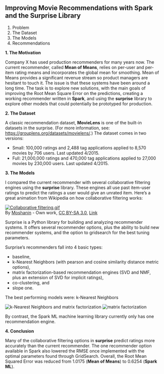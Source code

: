 ## Improving Movie Recommendations with Spark and the Surprise Library

1.	Problem
2.	The Dataset
3.	The Models
4.	Recommendations

**1.	The Motivation**

Company X has used production recommenders for many years now. The current recommender, called **Mean of Means**, relies on per-user and per-item rating means and incorporates the global mean for smoothing. Mean of Means provides a significant revenue stream so product managers are hesitant to touch it. The issue is that these systems have been around a long time. The task is to explore new solutions, with the main goals of improving the Root Mean Square Error on the predictions, creating a working recommender written in **Spark**, and using the **surprise** library to explore other models that could potentially be prototyped for production.

**2.	The Dataset**

A classic recommendation dataset, **MovieLens** is one of the built-in datasets in the surprise. (For more information, see: https://grouplens.org/datasets/movielens/.) The dataset comes in two versions:
* Small: 100,000 ratings and 2,488 tag applications applied to 8,570 movies by 706 users. Last updated 4/2015.
* Full: 21,000,000 ratings and 470,000 tag applications applied to 27,000 movies by 230,000 users. Last updated 4/2015.

**3.	The Models**

I compared the current recommender with several collaborative filtering engines using the **surprise** library. These engines all use past item-user ratings to predict the ratings a user would give an unrated item. Here’s a great animation from Wikipedia on how collaborative filtering works:
<p><a href="https://commons.wikimedia.org/wiki/File:Collaborative_filtering.gif#/media/File:Collaborative_filtering.gif"><img src="https://upload.wikimedia.org/wikipedia/commons/5/52/Collaborative_filtering.gif" alt="Collaborative filtering.gif"></a><br>By <a href="//commons.wikimedia.org/w/index.php?title=User:Moshanin&amp;action=edit&amp;redlink=1" class="new" title="User:Moshanin (page does not exist)">Moshanin</a> - <span class="int-own-work" lang="en">Own work</span>, <a href="https://creativecommons.org/licenses/by-sa/3.0" title="Creative Commons Attribution-Share Alike 3.0">CC BY-SA 3.0</a>, <a href="https://commons.wikimedia.org/w/index.php?curid=24097346">Link</a></p>

Surprise is a Python library for building and analyzing recommender systems. It offers several recommender options, plus the ability to build new recommender systems, and the option to gridsearch for the best tuning parameters.

Surprise’s recommenders fall into 4 basic types: 
* baseline, 
* k-Nearest Neighbors (with pearson and cosine similarity distance metric options), 
* matrix factorization-based recommendation engines (SVD and NMF, plus an extension of SVD for implicit ratings), 
* co-clustering, and
* slope one.

The best performing models were:
k-Nearest Neighbors

![k-Nearest Neighbors](https://www.jeremyjordan.me/content/images/2017/06/Screen-Shot-2017-06-17-at-9.30.39-AM-1.png) 
and matrix factorization
![matrix factorization](https://www.altoros.com/blog/wp-content/uploads/2018/03/collaborative-filtering-with-tensorflow-for-recommender-systems-v1.png)

By contrast, the Spark ML machine learning library currently only has one recommendation engine.

**4.	Conclusion**

Many of the collaborative filtering options in **surprise** predict ratings more accurately than the current recommender. The one recommender option available in Spark also lowered the RMSE once implemented with the optimal parameters found through GridSearch. Overall, the Root Mean Squared Error was reduced from 1.0175 (**Mean of Means**) to 0.6254 (**Spark ML**).

